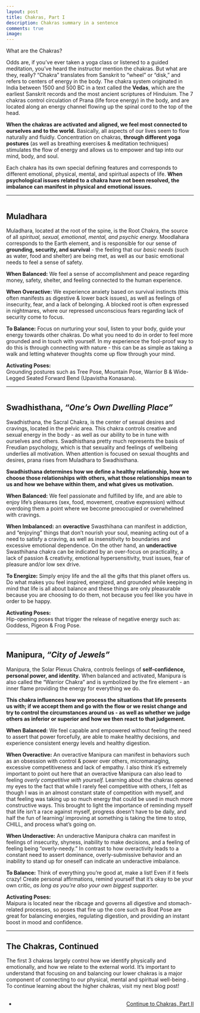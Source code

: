 ```yaml
---
layout: post
title: Chakras, Part I
description: Chakras summary in a sentence
comments: true
image: 
---
```

<div>
    <p>
    What are the Chakras?
    <p>
    Odds are, if you’ve ever taken a yoga class or listened to a guided meditation, you’ve heard the instructor mention the chakras. But what are they, really? “Chakra” translates from Sanskrit to “wheel” or “disk,” and refers to centers of energy in the body. The chakra system originated in India between 1500 and 500 BC in a text called the <b>Vedas</b>, which are the earliest Sanskrit records and the most ancient scriptures of Hinduism. The 7 chakras control circulation of Prana (life force energy) in the body, and are located along an energy channel flowing up the spinal cord to the top of the head.
    <p>
    <b>When the chakras are activated and aligned, we feel most connected to ourselves and to the world.</b> Basically, all aspects of our lives seem to flow naturally and fluidly. Concentration on chakras, <b>through different yoga postures</b> (as well as breathing exercises & meditation techniques) stimulates the flow of energy and allows us to empower and tap into our mind, body, and soul.
    <p>
    Each chakra has its own special defining features and corresponds to different emotional, physical, mental, and spiritual aspects of life. <b>When psychological issues related to a chakra have not been resolved, the imbalance can manifest in physical and emotional issues.</b>
    <hr />

<div>
    <span class="image left"><img src="{% link assets/images/chakras_mudlahara.jpg %}" alt="" /></span>
    <h2>Muladhara</h2>
    <p>
    Muladhara, located at the root of the spine, is the Root Chakra, the source of all <i>spiritual, sexual, emotional, mental, and psychic energy.</i> Moodlahara corresponds to the Earth element, and is responsible for our sense of <b>grounding, security, and survival</b> - the feeling that our <i>basic needs</i> (such as water, food and shelter) are being met, as well as our basic emotional needs to feel a sense of safety. 
    <p>
    <b>When Balanced:</b> We feel a sense of accomplishment and peace regarding money, safety, shelter, and feeling connected to the human experience.
    <p>
    <b>When Overactive:</b> We experience anxiety based on survival instincts (this often manifests as digestive & lower back issues), as well as feelings of insecurity, fear, and a lack of belonging. A blocked root is often expressed in nightmares, where our repressed unconscious fears regarding lack of security come to focus.
    <p>
    <b>To Balance:</b> Focus on nurturing your soul, listen to your body, guide your energy towards other chakras. Do what you need to do in order to feel more grounded and in touch with yourself. In my experience the fool-proof way to do this is through connecting with nature - this can be as simple as taking a walk and letting whatever thoughts come up flow through your mind.
    <p>
    <b>Activating Poses:</b> <br/>
    Grounding postures such as Tree Pose, Mountain Pose, Warrior B & Wide-Legged Seated Forward Bend (Upavistha Konasana).
    <hr />

<div>
    <span class="image right"><img src="{% link assets/images/chakras_swadhis.jpg %}" alt="" /></span>
    <h2>Swadhisthana, <i>“One’s Own Dwelling Place”</i></h2>
    <p>
    Swadhisthana, the Sacral Chakra, is the center of sexual desires and cravings, located in the pelvic area. This chakra controls creative and sexual energy in the body - as well as our ability to be in tune with ourselves and others. Swadhisthana pretty much represents the basis of Freudian psychology, which is that sexuality and feelings of wellbeing underlies all motivation. When attention is focused on sexual thoughts and desires, prana rises from Muladhara to Swadhisthana. 
    <p>
    <b>Swadhisthana determines how we define a healthy relationship, how we choose those relationships with others, what those relationships mean to us and how we behave within them, and what gives us motivation.</b>
    <p>
    <b>When Balanced:</b> We feel passionate and fulfilled by life, and are able to enjoy life’s pleasures (sex, food, movement, creative expression) without overdoing them a point where we become preoccupied or overwhelmed with cravings.
    <p>
    <b>When Imbalanced:</b> an <b>overactive</b> Swasthihana can manifest in addiction, and “enjoying” things that don’t nourish your soul, meaning acting out of a need to satisfy a craving, as well as  insensitivity to boundaries and excessive emotional dependence. On the other hand, an <b>underactive</b> Swasthihana chakra can be indicated by an over-focus on practicality, a lack of passion & creativity, emotional hypersensitivity, trust issues, fear of pleasure and/or low sex drive.
    <p>
    <b>To Energize:</b> Simply enjoy life and the all the gifts that this planet offers us. Do what makes you feel inspired, energized, and grounded while keeping in mind that life is all about balance and these things are only pleasurable because you are choosing to do them, not because you feel like you have in order to be happy.
    <p>
    <b>Activating Poses:</b> <br/>
    Hip-opening poses that trigger the release of negative energy such as: Goddess, Pigeon & Frog Pose.
    <hr />

<div>
    <span class="image left"><img src="{% link assets/images/chakras_manipura.jpg %}" alt="" /></span>
    <h2>Manipura, <i>“City of Jewels”</i></h2>
    <p>
    Manipura, the Solar Plexus Chakra, controls feelings of <b>self-confidence, personal power, and identity.</b> When balanced and activated, Manipura is also called the “Warrior Chakra” and is symbolized by the fire element - an inner flame providing the energy for everything we do.
    <p>
    <b>This chakra influences how we process the situations that life presents us with; if we accept them and go with the flow or we resist change and try to control the circumstances around us - as well as whether we judge others as inferior or superior and how we then react to that judgement.</b>
    <p>
    <b>When Balanced:</b> We feel capable and empowered without feeling the need to assert that power forcefully, are able to make healthy decisions, and experience consistent energy levels and healthy digestion.
    <p>
    <b>When Overactive:</b> An overactive Manipura can manifest in behaviors such as an obsession with control & power over others, micromanaging, excessive competitiveness and lack of empathy. I also think it’s extremely important to point out here that an overactive Manipura can also lead to feeling <i>overly competitive with yourself.</i> Learning about the chakras opened my eyes to the fact that while I rarely feel competitive with others, I felt as though I was in an almost constant state of competition with myself, and that feeling was taking up so much energy that could be used in much more constructive ways. This brought to light the importance of reminding myself that life isn’t a race against myself, progress doesn’t have to be daily, and half the fun of learning/ improving at something is taking the time to stop, CHILL, and process what’s going on. 
    <p>
    <b>When Underactive:</b> An underactive Manipura chakra can manifest in feelings of insecurity, shyness, inability to make decisions, and a feeling of feeling being “overly-needy.” In contrast to how overactivity leads to a constant need to assert dominance, overly-submissive behavior and an inability to stand up for oneself can indicate an underactive imbalance.
    <p>
    <b>To Balance:</b> Think of everything you’re good at, make a list! Even if it feels crazy! Create personal affirmations, remind yourself that it’s okay to be your own critic, <i>as long as you’re also your own biggest supporter.</i>
    <p>
    <b>Activating Poses:</b> <br/>
    Maipura is located near the ribcage and governs all digestive and stomach-related processes, so poses that fire up the core such as Boat Pose are great for balancing energies, regulating digestion, and providing an instant boost in mood and confidence.
    <hr />
<div>
    <h2>The Chakras, Continued</h2>
    <p>
    The first 3 chakras largely control how we identify physically and emotionally, and how we relate to the external world. It’s important to understand that focusing on and balancing our lower chakras is a major component of connecting to our physical, mental and spiritual well-being . To continue learning about the higher chakras, visit my next blog post!
<br />
<br />

<ul class="actions" style="text-align:right">
	<li><a href="{% post_url 2020-07-11-chakras2 %}"  class="button special">Continue to Chakras, Part II</a></li>
</ul>
